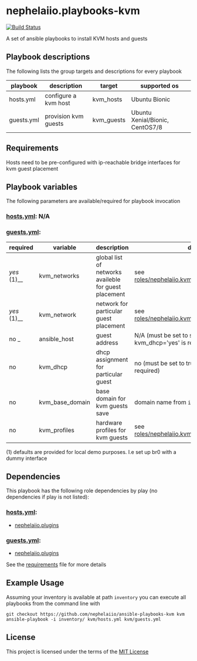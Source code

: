 # nephelaiio.playbooks-kvm

[![Build Status](https://travis-ci.org/nephelaiio/ansible-playbooks-kvm.svg?branch=master)](https://travis-ci.org/nephelaiio/ansible-playbooks-kvm)

A set of ansible playbooks to install KVM hosts and guests

## Playbook descriptions

The following lists the group targets and descriptions for every playbook

| playbook   | description          | target     | supported os                    |
| ---        | ---                  | ---        | ---                             |
| hosts.yml  | configure a kvm host | kvm_hosts  | Ubuntu Bionic                   |
| guests.yml | provision kvm guests | kvm_guests | Ubuntu Xenial/Bionic, CentOS7/8 |

## Requirements

Hosts need to be pre-configured with ip-reachable bridge interfaces for kvm guest placement

## Playbook variables

The following parameters are available/required for playbook invocation

### [hosts.yml](hosts.yml): N/A

### [guests.yml](guests.yml):

| required    | variable        | description                                           | default                                                                                          |
| ---         | ---             | ---                                                   | ---                                                                                              |
| *yes* (1)__ | kvm_networks    | global list of networks availeble for guest placement | see [roles/nephelaiio.kvm_guest/defaults/main.yml](roles/nephelaiio.kvm_guest/defaults/main.yml) |
| *yes* (1)__ | kvm_network     | network for particular guest placement                | see [roles/nephelaiio.kvm_guest/defaults/main.yml](roles/nephelaiio.kvm_guest/defaults/main.yml) |
| no _        | ansible_host    | guest address                                         | N/A (must be set to static ip or kvm_dhcp='yes' is required)                                     |
| no          | kvm_dhcp        | dhcp assignment for particular guest                  | no (must be set to true or ansible_host=<static ip> is required)                                 |
| no          | kvm_base_domain | base domain for kvm guests save                       | domain name from `inventory_hostname`                                                            |
| no          | kvm_profiles    | hardware profiles for kvm guests                      | see [roles/nephelaiio.kvm_guest/defaults/main.yml](roles/nephelaiio.kvm_guest/defaults/main.yml) |

(1) defaults are provided for local demo purposes. I.e set up br0 with a dummy interface

## Dependencies

This playbook has the following role dependencies by play (no dependencies if play is not listed):

### [hosts.yml](hosts.yml):
* [nephelaiio.plugins](https://galaxy.ansible.com/nephelaiio/plugins)

### [guests.yml](guests.yml):
* [nephelaiio.plugins](https://galaxy.ansible.com/nephelaiio/plugins)

See the [requirements](roles/requirements.yml) file for more details

## Example Usage

Assuming your inventory is available at path ``inventory`` you can execute all playbooks from the command line with

```
git checkout https://github.com/nephelaiio/ansible-playbooks-kvm kvm
ansible-playbook -i inventory/ kvm/hosts.yml kvm/guests.yml
```

## License

This project is licensed under the terms of the [MIT License](/LICENSE)
